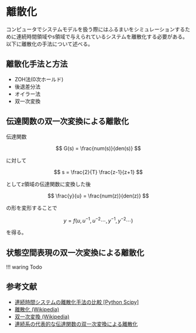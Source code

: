 # 離散化

コンピュータでシステムモデルを扱う際にはふるまいをシミュレーションするために連続時間領域やs領域で与えられているシステムを離散化する必要がある。以下に離散化の手法について述べる。

## 離散化手法と方法
- ZOH法(0次ホールド)
- 後退差分法
- オイラー法
- 双一次変換

## 伝達関数の双一次変換による離散化

伝達関数

$$
G(s) = \frac{num(s)}{den(s)}
$$

に対して

$$
s = \frac{2}{T} \frac{z-1}{z+1}
$$

としてz領域の伝達関数に変換した後

$$
\frac{y}{u} = \frac{num(z)}{den(z)}
$$

の形を変形することで

$$
y = f(u, u^{-1}, u^{-2} \cdots, y^{-1}, y^{-2} \cdots)
$$

を得る。


## 状態空間表現の双一次変換による離散化
!!! waring
    Todo


## 参考文献
- [連続時間システムの離散化手法の比較 [Python Scipy]](https://blog.chachay.org/2021/05/discretization.html)
- [離散化 (Wikipedia)](https://ja.wikipedia.org/wiki/%E9%9B%A2%E6%95%A3%E5%8C%96)
- [双一次変換 (Wikipedia)](https://ja.wikipedia.org/wiki/%E5%8F%8C%E4%B8%80%E6%AC%A1%E5%A4%89%E6%8F%9B)
- [連続系の代表的な伝達関数の双一次変換による離散化](https://negligible.hatenablog.com/entry/2020/06/28/020336)